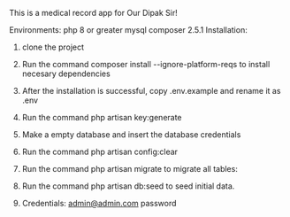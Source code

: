 This is a medical record app for Our Dipak Sir!

Environments:
php 8 or greater
mysql 
composer 2.5.1
Installation:

1. clone the project
2. Run the command composer install --ignore-platform-reqs to install necesary dependencies
3. After the installation is successful, copy .env.example and rename it as .env
4. Run the command php artisan key:generate
5. Make a empty database and insert the database credentials
6. Run the command php artisan config:clear
7. Run the command php artisan migrate to migrate all tables:
8. Run the command php artisan db:seed to seed initial data.

9. Credentials: admin@admin.com password